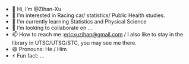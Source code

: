 - 👋 Hi, I’m @Zihan-Xu
- 👀 I’m interested in Racing car/ statistics/ Public Health studies.
- 🌱 I’m currently learning Statistics and Physical Science
- 💞️ I’m looking to collaborate on ...
- 📫 How to reach me :ericxuzihan@gmail.com / I also like to stay in the library in UTSC/UTSG/STC, you may see me there.
- 😄 Pronouns: He / Him
- ⚡ Fun fact: ...

<!---
Zihan-Xu/Zihan-Xu is a ✨ special ✨ repository because its `README.md` (this file) appears on your GitHub profile.
You can click the Preview link to take a look at your changes.
--->
